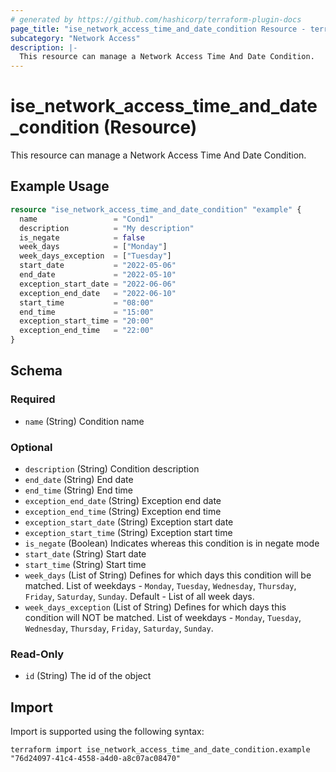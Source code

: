 ```yaml
---
# generated by https://github.com/hashicorp/terraform-plugin-docs
page_title: "ise_network_access_time_and_date_condition Resource - terraform-provider-ise"
subcategory: "Network Access"
description: |-
  This resource can manage a Network Access Time And Date Condition.
---
```


# ise_network_access_time_and_date_condition (Resource)

This resource can manage a Network Access Time And Date Condition.

## Example Usage

```terraform
resource "ise_network_access_time_and_date_condition" "example" {
  name                 = "Cond1"
  description          = "My description"
  is_negate            = false
  week_days            = ["Monday"]
  week_days_exception  = ["Tuesday"]
  start_date           = "2022-05-06"
  end_date             = "2022-05-10"
  exception_start_date = "2022-06-06"
  exception_end_date   = "2022-06-10"
  start_time           = "08:00"
  end_time             = "15:00"
  exception_start_time = "20:00"
  exception_end_time   = "22:00"
}
```

<!-- schema generated by tfplugindocs -->
## Schema

### Required

- `name` (String) Condition name

### Optional

- `description` (String) Condition description
- `end_date` (String) End date
- `end_time` (String) End time
- `exception_end_date` (String) Exception end date
- `exception_end_time` (String) Exception end time
- `exception_start_date` (String) Exception start date
- `exception_start_time` (String) Exception start time
- `is_negate` (Boolean) Indicates whereas this condition is in negate mode
- `start_date` (String) Start date
- `start_time` (String) Start time
- `week_days` (List of String) Defines for which days this condition will be matched. List of weekdays - `Monday`, `Tuesday`, `Wednesday`, `Thursday`, `Friday`, `Saturday`, `Sunday`. Default - List of all week days.
- `week_days_exception` (List of String) Defines for which days this condition will NOT be matched. List of weekdays - `Monday`, `Tuesday`, `Wednesday`, `Thursday`, `Friday`, `Saturday`, `Sunday`.

### Read-Only

- `id` (String) The id of the object

## Import

Import is supported using the following syntax:

```shell
terraform import ise_network_access_time_and_date_condition.example "76d24097-41c4-4558-a4d0-a8c07ac08470"
```
